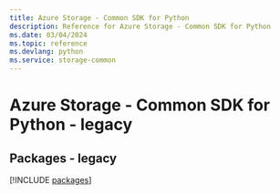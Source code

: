 ```yaml
---
title: Azure Storage - Common SDK for Python
description: Reference for Azure Storage - Common SDK for Python
ms.date: 03/04/2024
ms.topic: reference
ms.devlang: python
ms.service: storage-common
---
```

# Azure Storage - Common SDK for Python - legacy
## Packages - legacy
[!INCLUDE [packages](storage---common-index.md)]